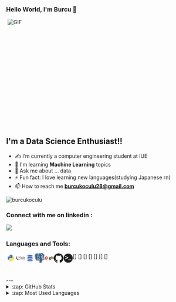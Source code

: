 ### Hello World, I'm Burcu  👋

 <img align="right" alt="GIF" src="https://github.com/arsentieva/arsentieva/blob/main/code.gif?raw=true" width="500" height="320" />


## I'm a Data Science Enthusiast!!
- ✍ I’m currently a computer engineering student at IUE
- 🌱 I'm learning **Machine Learning** topics
- 💬 Ask me about ... data
- ⚡ Fun fact: I love learning new languages(studying Japanese rn)
- 📫 How to reach me **burcukoculu28@gmail.com**

<p align="left"> <img src="https://komarev.com/ghpvc/?username=burcukoculu" alt="burcukoculu" /> </p>

### Connect with me on linkedin :
<p>
<a href="https://www.linkedin.com/in/stephenajulu/"><img height="30" src="https://github.com/stephenajulu/WaylonWalker/blob/main/icon/linkedin.png?raw=true"></a>
</p>


### Languages and Tools:
[<img align="left" alt="python" width="26px" src="https://raw.githubusercontent.com/github/explore/80688e429a7d4ef2fca1e82350fe8e3517d3494d/topics/python/python.png" />]
[<img align="left" alt="flask" width="26px" src="https://raw.githubusercontent.com/github/explore/80688e429a7d4ef2fca1e82350fe8e3517d3494d/topics/flask/flask.png" />]
[<img align="left" alt="SQL" width="26px" src="https://raw.githubusercontent.com/github/explore/80688e429a7d4ef2fca1e82350fe8e3517d3494d/topics/sql/sql.png" />]
[<img align="left" alt="postgreSQL" width="26px" src="https://raw.githubusercontent.com/github/explore/80688e429a7d4ef2fca1e82350fe8e3517d3494d/topics/postgresql/postgresql.png" />]
[<img align="left" alt="Git" width="26px" src="https://raw.githubusercontent.com/github/explore/80688e429a7d4ef2fca1e82350fe8e3517d3494d/topics/git/git.png" />]
[<img align="left" alt="GitHub" width="26px" src="https://raw.githubusercontent.com/github/explore/78df643247d429f6cc873026c0622819ad797942/topics/github/github.png" />]
[<img align="left" alt="Terminal" width="26px" src="https://raw.githubusercontent.com/github/explore/80688e429a7d4ef2fca1e82350fe8e3517d3494d/topics/terminal/terminal.png" />]

<br />
<br />
---

<details>
  <summary>:zap: GitHub Stats</summary>

  <img align="left" alt="Burcu's GitHub Stats" src="https://github-readme-stats.vercel.app/api?username=burcukoculu&show_icons=true&hide_border=true" />

</details>

<details>
  <summary>:zap: Most Used Languages</summary>

<img align="left" alt="Burcu's GitHub Top Languages" src="https://github-readme-stats.vercel.app/api/top-langs/?username=burcukoculu" />

</details>


